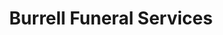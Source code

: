 ---
title: "Burrell Funeral Services"
url: /zanesville/burrell-funeral-services/
shop: Bestattungen
---
